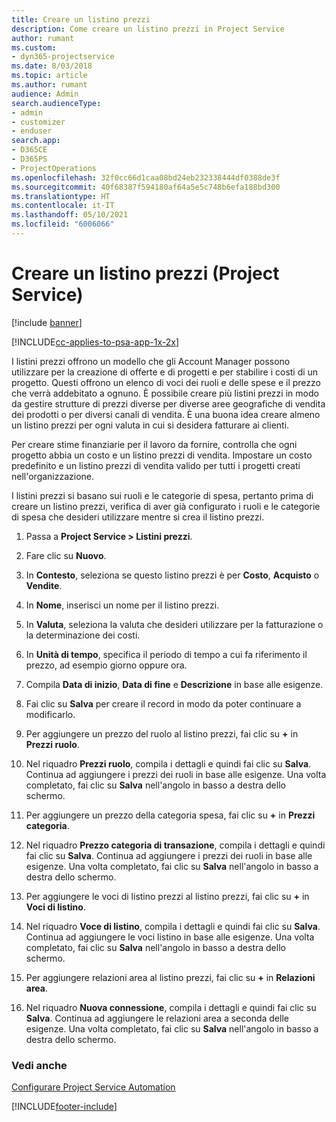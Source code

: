 ```yaml
---
title: Creare un listino prezzi
description: Come creare un listino prezzi in Project Service
author: rumant
ms.custom:
- dyn365-projectservice
ms.date: 8/03/2018
ms.topic: article
ms.author: rumant
audience: Admin
search.audienceType:
- admin
- customizer
- enduser
search.app:
- D365CE
- D365PS
- ProjectOperations
ms.openlocfilehash: 32f0cc66d1caa08bd24eb232338444df0388de3f
ms.sourcegitcommit: 40f68387f594180af64a5e5c748b6efa188bd300
ms.translationtype: HT
ms.contentlocale: it-IT
ms.lasthandoff: 05/10/2021
ms.locfileid: "6006066"
---
```

# <a name="create-a-price-list-project-service"></a>Creare un listino prezzi (Project Service)

[!include [banner](../includes/psa-now-project-operations.md)]

[!INCLUDE[cc-applies-to-psa-app-1x-2x](../includes/cc-applies-to-psa-app-1x-2x.md)]

I listini prezzi offrono un modello che gli Account Manager possono utilizzare per la creazione di offerte e di progetti e per stabilire i costi di un progetto. Questi offrono un elenco di voci dei ruoli e delle spese e il prezzo che verrà addebitato a ognuno. È possibile creare più listini prezzi in modo da gestire strutture di prezzi diverse per diverse aree geografiche di vendita dei prodotti o per diversi canali di vendita. È una buona idea creare almeno un listino prezzi per ogni valuta in cui si desidera fatturare ai clienti.  
  
Per creare stime finanziarie per il lavoro da fornire, controlla che ogni progetto abbia un costo e un listino prezzi di vendita. Impostare un costo predefinito e un listino prezzi di vendita valido per tutti i progetti creati nell'organizzazione.  
  
I listini prezzi si basano sui ruoli e le categorie di spesa, pertanto prima di creare un listino prezzi, verifica di aver già configurato i ruoli e le categorie di spesa che desideri utilizzare mentre si crea il listino prezzi.  
  
1.  Passa a **Project Service > Listini prezzi**.  
  
2.  Fare clic su **Nuovo**.  
  
3.  In **Contesto**, seleziona se questo listino prezzi è per **Costo**, **Acquisto** o **Vendite**.  
  
4.  In **Nome**, inserisci un nome per il listino prezzi.  
  
5.  In **Valuta**, seleziona la valuta che desideri utilizzare per la fatturazione o la determinazione dei costi.  
  
6.  In **Unità di tempo**, specifica il periodo di tempo a cui fa riferimento il prezzo, ad esempio giorno oppure ora.  
  
7.  Compila **Data di inizio**, **Data di fine** e **Descrizione** in base alle esigenze.  
  
8.  Fai clic su **Salva** per creare il record in modo da poter continuare a modificarlo.  
  
9. Per aggiungere un prezzo del ruolo al listino prezzi, fai clic su **+** in **Prezzi ruolo**.  
  
10. Nel riquadro **Prezzi ruolo**, compila i dettagli e quindi fai clic su **Salva**. Continua ad aggiungere i prezzi dei ruoli in base alle esigenze. Una volta completato, fai clic su **Salva** nell'angolo in basso a destra dello schermo.  
  
11. Per aggiungere un prezzo della categoria spesa, fai clic su **+** in **Prezzi categoria**.  
  
12. Nel riquadro **Prezzo categoria di transazione**, compila i dettagli e quindi fai clic su **Salva**. Continua ad aggiungere i prezzi dei ruoli in base alle esigenze. Una volta completato, fai clic su **Salva** nell'angolo in basso a destra dello schermo.  
  
13. Per aggiungere le voci di listino prezzi al listino prezzi, fai clic su **+** in **Voci di listino**.  
  
14. Nel riquadro **Voce di listino**, compila i dettagli e quindi fai clic su **Salva**. Continua ad aggiungere le voci listino in base alle esigenze. Una volta completato, fai clic su **Salva** nell'angolo in basso a destra dello schermo.  
  
15. Per aggiungere relazioni area al listino prezzi, fai clic su **+** in **Relazioni area**.  
  
16. Nel riquadro **Nuova connessione**, compila i dettagli e quindi fai clic su **Salva**. Continua ad aggiungere le relazioni area a seconda delle esigenze. Una volta completato, fai clic su **Salva** nell'angolo in basso a destra dello schermo.  
  
### <a name="see-also"></a>Vedi anche  
 [Configurare Project Service Automation](../psa/configure.md)


[!INCLUDE[footer-include](../includes/footer-banner.md)]